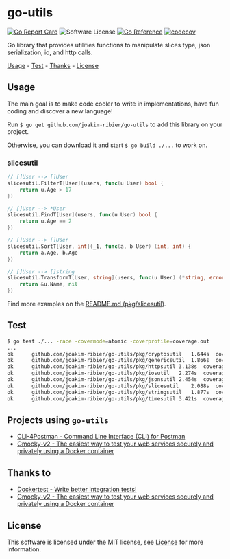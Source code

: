# go-utils

[![Go Report Card](https://goreportcard.com/badge/github.com/joakim-ribier/go-utils)](https://goreportcard.com/report/github.com/joakim-ribier/go-utils)
![Software License](https://img.shields.io/badge/license-MIT-brightgreen.svg?style=flat-square)
[![Go Reference](https://pkg.go.dev/badge/image)](https://pkg.go.dev/github.com/joakim-ribier/go-utils)
[![codecov](https://codecov.io/gh/joakim-ribier/go-utils/graph/badge.svg?token=AUAOC8992T)](https://codecov.io/gh/joakim-ribier/go-utils)

Go library that provides utilities functions to manipulate slices type, json serialization, io, and http calls.

[Usage](#usage) - [Test](#test) - [Thanks](#thanks-to) - [License](#license)

## Usage

The main goal is to make code cooler to write in implementations, have fun coding and discover a new language!

Run `$ go get github.com/joakim-ribier/go-utils` to add this library on your project.

Otherwise, you can download it and start `$ go build ./...` to work on.

### slicesutil

```go
// []User --> []User
slicesutil.FilterT[User](users, func(u User) bool {
	return u.Age > 17
})

// []User --> *User
slicesutil.FindT[User](users, func(u User) bool {
	return u.Age == 2
})

// []User --> []User
slicesutil.SortT[User, int](_1, func(a, b User) (int, int) {
	return a.Age, b.Age
})

// []User --> []string
slicesutil.TransformT[User, string](users, func(u User) (*string, error) {
	return &u.Name, nil
})
````

Find more examples on the [README.md (pkg/slicesutil)](pkg/slicesutil/README.md).

## Test

```bash
$ go test ./... -race -covermode=atomic -coverprofile=coverage.out
...
ok  	github.com/joakim-ribier/go-utils/pkg/cryptosutil	1.644s	coverage: 80.0% of statements
ok  	github.com/joakim-ribier/go-utils/pkg/genericsutil	1.866s	coverage: 100.0% of statements
ok  	github.com/joakim-ribier/go-utils/pkg/httpsutil	3.138s	coverage: 80.6% of statements
ok  	github.com/joakim-ribier/go-utils/pkg/iosutil	2.274s	coverage: 100.0% of statements
ok  	github.com/joakim-ribier/go-utils/pkg/jsonsutil	2.454s	coverage: 100.0% of statements
ok  	github.com/joakim-ribier/go-utils/pkg/slicesutil	2.088s	coverage: 100.0% of statements
ok  	github.com/joakim-ribier/go-utils/pkg/stringsutil	1.877s	coverage: 100.0% of statements
ok  	github.com/joakim-ribier/go-utils/pkg/timesutil	3.421s	coverage: 100.0% of statements
```

## Projects using `go-utils`

* [CLI-4Postman - Command Line Interface (CLI) for Postman](https://github.com/joakim-ribier/gcli-4postman)
* [Gmocky-v2 - The easiest way to test your web services securely and privately using a Docker container](https://github.com/joakim-ribier/gmocky-v2)

## Thanks to

* [Dockertest - Write better integration tests!](https://github.com/ory/dockertest)
* [Gmocky-v2 - The easiest way to test your web services securely and privately using a Docker container](https://github.com/joakim-ribier/gmocky-v2)

## License
This software is licensed under the MIT license, see [License](https://github.com/joakim-ribier/go-utils/blob/main/LICENSE) for more information.